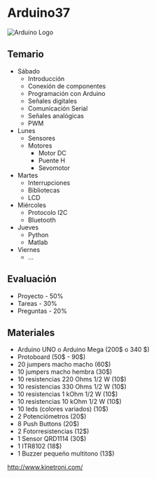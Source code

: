 # Arduino37
![Arduino Logo](https://i0.wp.com/fearescaperoom.com/wp-content/uploads/2018/04/arduino-logo-363f5dda317309ae-512x512-e1523823814294.png?ssl=1)
## Temario
* Sábado
  * Introducción
  * Conexión de componentes
  * Programación con Arduino
  * Señales digitales
  * Comunicación Serial
  * Señales analógicas
  * PWM
* Lunes
  * Sensores
  * Motores
    * Motor DC
    * Puente H
    * Sevomotor
* Martes
  * Interrupciones
  * Bibliotecas
  * LCD
* Miércoles
  * Protocolo I2C
  * Bluetooth
* Jueves
  * Python
  * Matlab
* Viernes
  * ...

## Evaluación
* Proyecto - 50%
* Tareas - 30%
* Preguntas - 20%

## Materiales
* Arduino UNO o Arduino Mega (200$ o 340 $)
* Protoboard (50$ - 90$)
* 20 jumpers macho macho (60$)
* 10 jumpers macho hembra (30$)
* 10 resistencias 220 Ohms 1/2 W (10$)
* 10 resistencias 330 Ohms 1/2 W (10$)
* 10 resistencias 1 kOhm 1/2 W (10$)
* 10 resistencias 10 kOhm 1/2 W (10$)
* 10 leds (colores variados) (10$)
* 2 Potenciómetros  (20$)
* 8 Push Buttons (20$)
* 2 Fotorresistencias (12$)
* 1 Sensor QRD1114 (30$)
* 1  ITR8102 (18$)
* 1 Buzzer pequeño multitono (13$)

http://www.kinetroni.com/
